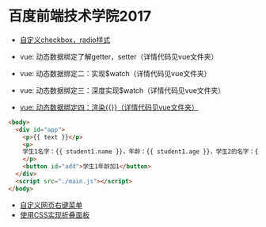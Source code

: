 # 百度前端技术学院2017

* [自定义checkbox，radio样式](https://ppphs.github.io/IFE2017/%E8%87%AA%E5%AE%9A%E4%B9%89checkbox%EF%BC%8Cradio%E6%A0%B7%E5%BC%8F/index.html)

* vue: 动态数据绑定了解getter，setter（详情代码见vue文件夹）
* vue: 动态数据绑定二：实现$watch（详情代码见vue文件夹）
* vue: 动态数据绑定三：深度实现$watch（详情代码见vue文件夹）
* [vue: 动态数据绑定四：渲染{{}}（详情代码见vue文件夹）](https://ppphs.github.io/IFE2017/vue/%E5%8A%A8%E6%80%81%E6%95%B0%E6%8D%AE%E7%BB%91%E5%AE%9A%E5%9B%9B%EF%BC%9A%E6%B8%B2%E6%9F%93%7B%7B%7D%7D/index.html)
```html
<body>
  <div id="app">
    <p>{{ text }}</p>
    <p>
    学生1名字：{{ student1.name }}，年龄：{{ student1.age }}，学生2的名字：{{ student2.name }}，年龄：{{student2.age}}，两个人的总年龄：{{ student1.age + student2.age }}
    </p>
    <button id="add">学生1年龄加1</button>
  </div>
  <script src="./main.js"></script>
</body>
```

* [自定义网页右键菜单](https://ppphs.github.io/IFE2017/%E8%87%AA%E5%AE%9A%E4%B9%89%E7%BD%91%E9%A1%B5%E5%8F%B3%E9%94%AE%E8%8F%9C%E5%8D%95/index.html)
* [使用CSS实现折叠面板](https://ppphs.github.io/IFE2017/%E4%BD%BF%E7%94%A8CSS%E5%AE%9E%E7%8E%B0%E6%8A%98%E5%8F%A0%E9%9D%A2%E6%9D%BF/index.html)
